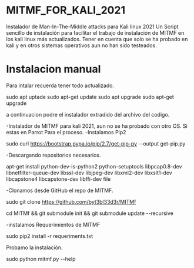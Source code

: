 # MITMF_FOR_KALI_2021
Instalador de Man-In-The-Middle attacks para Kali linux 2021
Un Script sencillo de instalación para facilitar el trabajo de instalación de MITMF en los kali linux más actualizados.
Tener en cuenta que solo se ha probado en kali y en otros sistemas operativos aun no han sido testeados.

# Instalacion manual

Para intalar recuerda tener todo actualizado.

sudo apt uptade
sudo apt-get update
sudo apt upgrade
sudo apt-get upgrade

a continuacion podre el instalador extradido del archivo del codigo.

-Instalador de MITMF para kali 2021, aun no se ha probado con otro OS. Si estas en Parrot Para el proceso.
-Instalamos Pip2

sudo curl https://bootstrap.pypa.io/pip/2.7/get-pip-py --output get-pip.py

-Descargando repositorios necesarios.

apt-get install python-dev-is-python2 python-setuptools libpcap0.8-dev libnetfilter-queue-dev libssl-dev libjpeg-dev libxml2-dev libxslt1-dev libcapstone4 libcapstone-dev libffi-dev file

-Clonamos desde GitHub el repo de MITMF.

sudo git clone https://github.com/byt3bl33d3r/MITMf

cd MITMf && git submodule init && git submodule update --recursive

-instalamos Requerimientos de MITMF

sudo pip2 install -r requeriments.txt

Probamo la instalación.

sudo python mitmf.py --help
